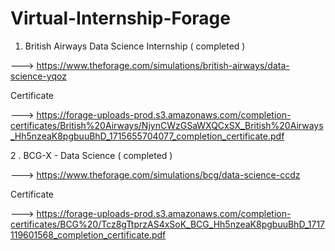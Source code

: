 # Virtual-Internship-Forage


1. British Airways Data Science Internship ( completed ) 
  
---> https://www.theforage.com/simulations/british-airways/data-science-yqoz


Certificate  

---> https://forage-uploads-prod.s3.amazonaws.com/completion-certificates/British%20Airways/NjynCWzGSaWXQCxSX_British%20Airways_Hh5nzeaK8pgbuuBhD_1715655704077_completion_certificate.pdf



2 . BCG-X - Data Science ( completed ) 

---> https://www.theforage.com/simulations/bcg/data-science-ccdz


Certificate 

---> https://forage-uploads-prod.s3.amazonaws.com/completion-certificates/BCG%20/Tcz8gTtprzAS4xSoK_BCG_Hh5nzeaK8pgbuuBhD_1717119601568_completion_certificate.pdf



